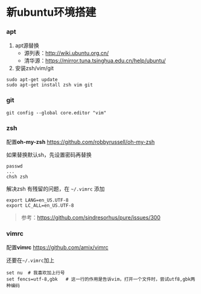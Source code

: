 新ubuntu环境搭建
===============

### apt

1. apt源替换
    *   源列表：http://wiki.ubuntu.org.cn/
    *   清华源：https://mirror.tuna.tsinghua.edu.cn/help/ubuntu/
2. 安装zsh/vim/git

```shell
sudo apt-get update
sudo apt-get install zsh vim git
```

### git

```
git config --global core.editor "vim"
```


### zsh

配置**oh-my-zsh** https://github.com/robbyrussell/oh-my-zsh

如果替换默认sh，先设置密码再替换
```shell
passwd
...
chsh zsh
```

解决zsh 有残留的问题，在 ``~/.vimrc`` 添加

```
export LANG=en_US.UTF-8
export LC_ALL=en_US.UTF-8
```

> 参考：https://github.com/sindresorhus/pure/issues/300

### vimrc

配置**vimrc** https://github.com/amix/vimrc

还要在``~/.vimrc``加上
```
set nu  # 我喜欢加上行号
set fencs=utf-8,gbk   # 这一行的作用是告诉vim，打开一个文件时，尝试utf8,gbk两种编码
```

